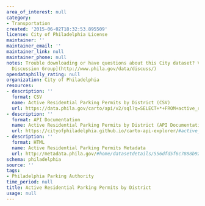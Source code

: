 ```yaml
---
area_of_interest: null
category:
- Transportation
created: '2015-06-02T18:32:53.895509'
license: City of Philadelphia License
maintainer: ''
maintainer_email: ''
maintainer_link: null
maintainer_phone: null
notes: Trouble downloading or have questions about this City dataset? Visit the [OpenDataPhilly
  Discussion Group](http://www.phila.gov/data/discuss/)
opendataphilly_rating: null
organization: City of Philadelphia
resources:
- description: ''
  format: CSV
  name: Active Residential Parking Permits by District (CSV)
  url: https://data.phila.gov/carto/api/v2/sql?q=SELECT+*+FROM+active_residential_parking_permits_by_district&filename=active_residential_parking_permits_by_district&format=csv&skipfields=cartodb_id,the_geom,the_geom_webmercator
- description: ''
  format: API Documentation
  name: Active Residential Parking Permits by District (API Documentation)
  url: https://cityofphiladelphia.github.io/carto-api-explorer/#active_residential_parking_permits_by_district
- description: ''
  format: HTML
  name: Active Residential Parking Permits Metadata
  url: http://metadata.phila.gov/#home/datasetdetails/556dfd5f6c7888b92ed5a363/
schema: philadelphia
source: ''
tags:
- Philadelphia Parking Authority
time_period: null
title: Active Residential Parking Permits by District
usage: null
---
```

